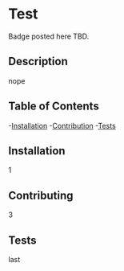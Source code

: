 # Test
  
  Badge posted here TBD.
  
  ## Description 
  nope

  ## Table of Contents
-[Installation](#installation)
-[Contribution](#contribution)
-[Tests](#test)

  ## Installation 
  1

  
  ## Contributing
  3

  
  ## Tests
  last

  